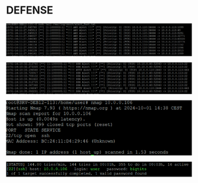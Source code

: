 # DEFENSE

![alt text](image.png)

![alt text](image-1.png)

![alt text](image-2.png)

![alt text](image-3.png)